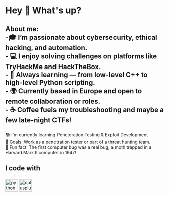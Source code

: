 <h1 align="left">Hey 👋 What's up?</h1>

###



###

<h2 align="left">About me: <br>
  -🎓 I’m passionate about cybersecurity, ethical hacking, and automation.<br>
- 💻 I enjoy solving challenges on platforms like TryHackMe and HackTheBox.<br>
- 🧠 Always learning — from low-level C++ to high-level Python scripting.<br>
- 🌍 Currently based in Europe and open to remote collaboration or roles.<br>
- ☕ Coffee fuels my troubleshooting and maybe a few late-night CTFs!</h2>

###

<p align="left">📚 I'm currently learning Peneteration Testing & Exploit Development <br>🎯 Goals: Work as a penetration tester or part of a threat hunting team.<br>🎲 Fun fact: The first computer bug was a real bug, a moth trapped in a Harvard Mark II computer in 1947!</p>

###

<h2 align="left">I code with</h2>

###

<div align="left">
<img src="https://cdn.jsdelivr.net/gh/devicons/devicon/icons/python/python-original.svg" height="40" alt="python logo" />
<img src="https://cdn.jsdelivr.net/gh/devicons/devicon/icons/cplusplus/cplusplus-original.svg" height="40" alt="cplusplus logo" />

</div>

###
